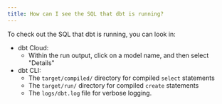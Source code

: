 ```yaml
---
title: How can I see the SQL that dbt is running?
---
```

To check out the SQL that dbt is running, you can look in:
* dbt Cloud:
   * Within the run output, click on a model name, and then select "Details"
* dbt CLI:
   * The `target/compiled/` directory for compiled `select` statements
   * The `target/run/` directory for compiled `create` statements
   * The `logs/dbt.log` file for verbose logging.

